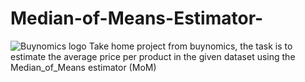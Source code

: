 # Median-of-Means-Estimator-

![Buynomics logo](Median-of-Means-Estimator/buynomics-logo.svg)
Take home project from buynomics, the task is to estimate the average price per product in the given dataset using the Median_of_Means estimator (MoM)
